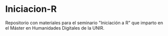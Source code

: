 # Iniciacion-R

Repositorio con materiales para el seminario "Iniciación a R" que imparto en el Máster en Humanidades Digitales de la UNIR.
